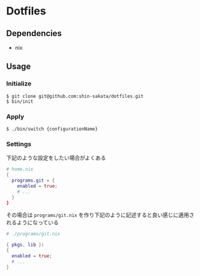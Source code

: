# Dotfiles

## Dependencies

- nix

## Usage

### Initialize

```
$ git clone git@github.com:shin-sakata/dotfiles.git
$ bin/init
```

### Apply

```
$ ./bin/switch {configurationName}
```

### Settings

下記のような設定をしたい場合がよくある

```nix home.nix
# home.nix
{
  programs.git = {
    enabled = true;
    # ...
  }
}
```

その場合は `programs/git.nix` を作り下記のように記述すると良い感じに適用されるようになっている

```nix programs/git.nix
# ./programs/git.nix

{ pkgs, lib }:
{
  enabled = true;
  # ...
}
```
